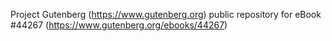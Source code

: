 Project Gutenberg (https://www.gutenberg.org) public repository for eBook #44267 (https://www.gutenberg.org/ebooks/44267)
